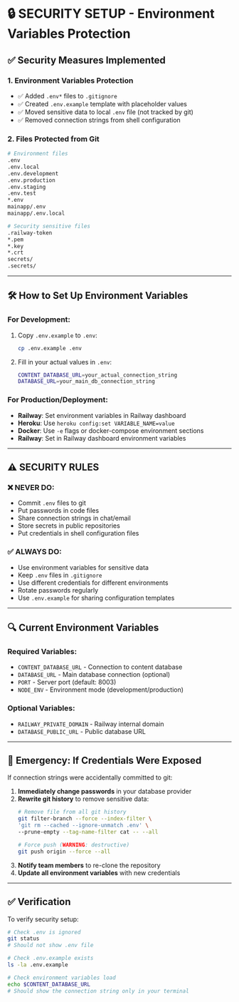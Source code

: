 # 🔒 SECURITY SETUP - Environment Variables Protection

## ✅ **Security Measures Implemented**

### **1. Environment Variables Protection**
- ✅ Added `.env*` files to `.gitignore`
- ✅ Created `.env.example` template with placeholder values
- ✅ Moved sensitive data to local `.env` file (not tracked by git)
- ✅ Removed connection strings from shell configuration

### **2. Files Protected from Git**
```bash
# Environment files
.env
.env.local
.env.development
.env.production
.env.staging
.env.test
*.env
mainapp/.env
mainapp/.env.local

# Security sensitive files
.railway-token
*.pem
*.key
*.crt
secrets/
.secrets/
```

---

## 🛠️ **How to Set Up Environment Variables**

### **For Development:**
1. Copy `.env.example` to `.env`:
   ```bash
   cp .env.example .env
   ```

2. Fill in your actual values in `.env`:
   ```bash
   CONTENT_DATABASE_URL=your_actual_connection_string
   DATABASE_URL=your_main_db_connection_string
   ```

### **For Production/Deployment:**
- **Railway**: Set environment variables in Railway dashboard
- **Heroku**: Use `heroku config:set VARIABLE_NAME=value`
- **Docker**: Use `-e` flags or docker-compose environment sections
- **Railway**: Set in Railway dashboard environment variables

---

## ⚠️ **SECURITY RULES**

### **❌ NEVER DO:**
- Commit `.env` files to git
- Put passwords in code files
- Share connection strings in chat/email
- Store secrets in public repositories
- Put credentials in shell configuration files

### **✅ ALWAYS DO:**
- Use environment variables for sensitive data
- Keep `.env` files in `.gitignore`
- Use different credentials for different environments
- Rotate passwords regularly
- Use `.env.example` for sharing configuration templates

---

## 🔍 **Current Environment Variables**

### **Required Variables:**
- `CONTENT_DATABASE_URL` - Connection to content database
- `DATABASE_URL` - Main database connection (optional)
- `PORT` - Server port (default: 8003)
- `NODE_ENV` - Environment mode (development/production)

### **Optional Variables:**
- `RAILWAY_PRIVATE_DOMAIN` - Railway internal domain
- `DATABASE_PUBLIC_URL` - Public database URL

---

## 🚨 **Emergency: If Credentials Were Exposed**

If connection strings were accidentally committed to git:

1. **Immediately change passwords** in your database provider
2. **Rewrite git history** to remove sensitive data:
   ```bash
   # Remove file from all git history
   git filter-branch --force --index-filter \
   'git rm --cached --ignore-unmatch .env' \
   --prune-empty --tag-name-filter cat -- --all
   
   # Force push (WARNING: destructive)
   git push origin --force --all
   ```
3. **Notify team members** to re-clone the repository
4. **Update all environment variables** with new credentials

---

## ✅ **Verification**

To verify security setup:
```bash
# Check .env is ignored
git status
# Should not show .env file

# Check .env.example exists
ls -la .env.example

# Check environment variables load
echo $CONTENT_DATABASE_URL
# Should show the connection string only in your terminal
``` 